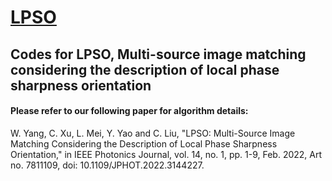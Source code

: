 # [LPSO](https://ieeexplore.ieee.org/document/9684979)
## Codes for LPSO, Multi-source image matching considering the description of local phase sharpness  orientation
#### Please refer to our following paper for algorithm details:

<html>
W. Yang, C. Xu, L. Mei, Y. Yao and C. Liu, "LPSO: Multi-Source Image Matching Considering the Description of Local Phase Sharpness Orientation," in IEEE Photonics Journal, vol. 14, no. 1, pp. 1-9, Feb. 2022, Art no. 7811109, doi: 10.1109/JPHOT.2022.3144227.
</html>




